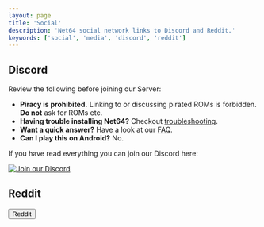 ```yaml
---
layout: page
title: 'Social'
description: 'Net64 social network links to Discord and Reddit.'
keywords: ['social', 'media', 'discord', 'reddit']
---
```


## Discord

Review the following before joining our Server:

- **Piracy is prohibited.** Linking to or discussing pirated ROMs is forbidden. **Do not** ask for ROMs etc.
- **Having trouble installing Net64?** Checkout [troubleshooting](/wiki/troubleshooting).
- **Want a quick answer?** Have a look at our [FAQ](/faq).
- **Can I play this on Android?** No.

If you have read everything you can join our Discord here:

[![Join our Discord](https://discordapp.com/api/guilds/559982917049253898/widget.png?style=banner2)](https://discord.gg/GgGUKH8)

## Reddit

<button to="https://reddit.com/r/Net64" img="reddit.svg">Reddit</button>
